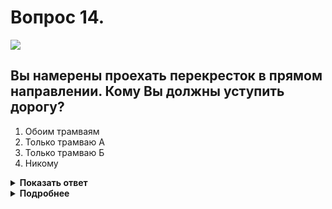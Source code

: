 # Вопрос 14.

![](https://s.drom.ru/i24231/pdd/tickets/2016/1551665071.jpg)

## Вы намерены проехать перекресток в прямом направлении. Кому Вы должны уступить дорогу?

1. Обоим трамваям
2. Только трамваю А
3. Только трамваю Б
4. Никому

<details>
<summary><b>Показать ответ</b></summary>
Правильный ответ: 1
</details>
<details>
<summary><b>Подробнее</b></summary>
Перекрёсток равнозначный. Трамваи в равнозначных условиях имеют преимущество перед безрельсовыми транспортными средствами. Между собой руководствуются «правилом правой руки». Помеха справа у трамвая «А». Соответственно первым проезжает трамвай «Б», за ним «А», Вы последним.
(Пункт 13.11 ПДД)
</details>